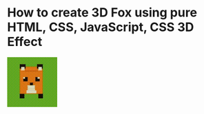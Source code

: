 # How to create 3D Fox using pure HTML, CSS, JavaScript, CSS 3D Effect

<img src="../../img/3d_fox_1.gif" alt="3d fox" />